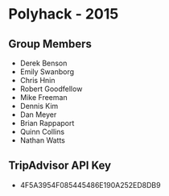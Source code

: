 # Polyhack - 2015

## Group Members
- Derek Benson
- Emily Swanborg
- Chris Hnin
- Robert Goodfellow
- Mike Freeman
- Dennis Kim
- Dan Meyer
- Brian Rappaport
- Quinn Collins
- Nathan Watts

## TripAdvisor API Key
- 4F5A3954F085445486E190A252ED8DB9
